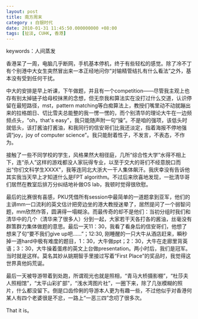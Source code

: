 ```yaml
---
layout: post 
title: 南方周末 
category : 白银时代
date: 2010-01-31 11:45:50.000000000 +08:00
tags: [扯淡, CUHK, 香港]
---
```


keywords：人间蒸发

香港呆了一周，电脑几乎断网，手机基本停机，终于有些轻松的感觉。除了冷不丁有个别港中大女生突然冒出来一本正经地问你“对输精管结扎有什么看法”之外，基本没有受到任何干扰。

中大的安排是早上听课，下午做题，并且有一个competition——尽管我主观上也存有别太掉链子给母校抹黑的念想，但无奈我和算法实在没打过什么交道，认识停留在最短路径，mst，pattern matching等白痴算法上，教授们嘴里动不动就蹦出来的拉格朗日、切比雪夫总能整的我一愣一愣的，而个别清华的理论大牛在一边频频点头，“oh，that's easy”，我只能随声附一句“操”。不是咱的强项，该低头时就低头，该打酱油打酱油，和我同行的信安哥们比我还淡定，指着海报不停地强调“joy，joy of computer science”。我只能耐着性子，不发言，不表态，不作为。

接触了一些不同学校的学生，风格果然大相径庭，几所“综合性大学”水得不相上下，连“杀人”这样的游戏都没人家玩得专业，以至于交大的哥们不经意脱口而出“你们文科学生XXXX”，我等连同北大浙大一干人集体飙汗。我庆幸没有告诉他其实我当天早上才知道什么是FPT algorithm。不过后来欣喜地发现，一批清华哥们居然在教室后排万分纠结地补做OS lab，我顿时觉得很欣慰。

最后的比赛很有喜感，PKU凭借所有session中最简单的一道题拿到亚军，他们的主讲mm一口流利的英文估计把旁边坐的港大教授迷晕了，居然提问了一个弱智问题，mm欣然作答，圆满得一塌糊涂。而最传奇的却不是他们：当初分组时我们和清华中的几个（清华来了很多人）分到一起，大家若干天各打各的酱油，丝毫没有群策群力集体做题的意思。最后一天11：30，我看了看身后的信安哥们，他想了想来了句“要不我们give up吧……”；12:30, 刚睡醒的一只大牛从酒店赶来，瞬秒掉一道hard中极有难度的题目，1：30，大牛做ppt；2：30，大牛在走廊里背英语；3：30，大牛操着蛋疼的英文上台做presentation。两小时后，我们是冠军。当时就是这样。莫名其妙从姚期智手里接过写着“First Place”的奖品时，我觉得这世界真他妈荒诞。

最后一天被导游带着到处跑，所谓观光也就是照相，“青马大桥摄影棚”，“杜莎夫人照相馆”，“太平山彩扩部”，“浅水湾图片社”，一圈下来，除了几张模糊的照片，什么都没留下。倒是口齿伶俐的导游本人更为有趣一些，不过他似乎对香港何某人有四个老婆很是不忿，一路上“一恶三四”念叨了很多次。

That it is。

